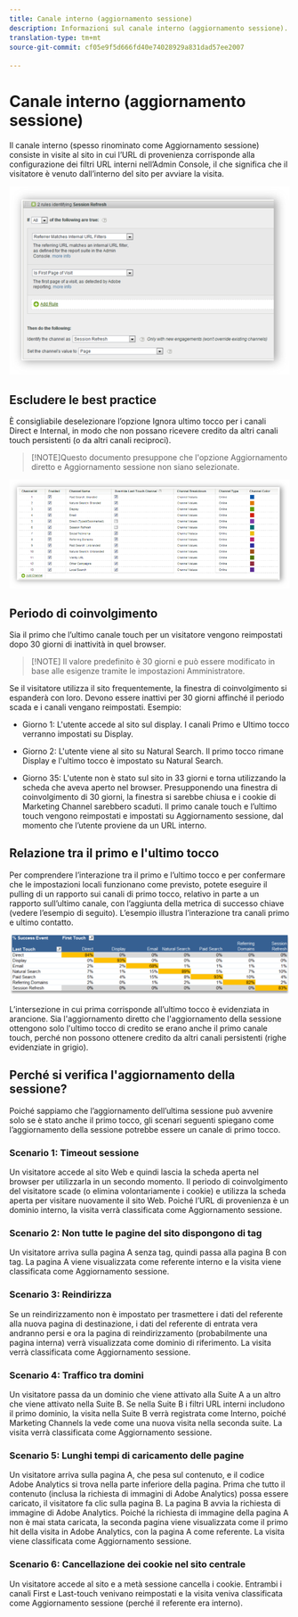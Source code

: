 ```yaml
---
title: Canale interno (aggiornamento sessione)
description: Informazioni sul canale interno (aggiornamento sessione).
translation-type: tm+mt
source-git-commit: cf05e9f5d666fd40e74028929a831dad57ee2007

---
```



# Canale interno (aggiornamento sessione)

Il canale interno (spesso rinominato come Aggiornamento sessione) consiste in visite al sito in cui l’URL di provenienza corrisponde alla configurazione dei filtri URL interni nell’Admin Console, il che significa che il visitatore è venuto dall’interno del sito per avviare la visita.

![](assets/int-channel1.png)

## Escludere le best practice

È consigliabile deselezionare l’opzione Ignora ultimo tocco per i canali Direct e Internal, in modo che non possano ricevere credito da altri canali touch persistenti (o da altri canali reciproci).

>[!NOTE]Questo documento presuppone che l'opzione Aggiornamento diretto e Aggiornamento sessione non siano selezionate.

![](assets/int-channel2.png)

## Periodo di coinvolgimento

Sia il primo che l’ultimo canale touch per un visitatore vengono reimpostati dopo 30 giorni di inattività in quel browser.

>[!NOTE] Il valore predefinito è 30 giorni e può essere modificato in base alle esigenze tramite le impostazioni Amministratore.

Se il visitatore utilizza il sito frequentemente, la finestra di coinvolgimento si espanderà con loro. Devono essere inattivi per 30 giorni affinché il periodo scada e i canali vengano reimpostati.
Esempio:

* Giorno 1: L'utente accede al sito sul display. I canali Primo e Ultimo tocco verranno impostati su Display.

* Giorno 2: L'utente viene al sito su Natural Search. Il primo tocco rimane Display e l'ultimo tocco è impostato su Natural Search.

* Giorno 35: L'utente non è stato sul sito in 33 giorni e torna utilizzando la scheda che aveva aperto nel browser. Presupponendo una finestra di coinvolgimento di 30 giorni, la finestra si sarebbe chiusa e i cookie di Marketing Channel sarebbero scaduti. Il primo canale touch e l’ultimo touch vengono reimpostati e impostati su Aggiornamento sessione, dal momento che l’utente proviene da un URL interno.

## Relazione tra il primo e l'ultimo tocco

Per comprendere l’interazione tra il primo e l’ultimo tocco e per confermare che le impostazioni locali funzionano come previsto, potete eseguire il pulling di un rapporto sui canali di primo tocco, relativo in parte a un rapporto sull’ultimo canale, con l’aggiunta della metrica di successo chiave (vedere l’esempio di seguito). L’esempio illustra l’interazione tra canali primo e ultimo contatto.

![](assets/int-channel3.png)

L’intersezione in cui prima corrisponde all’ultimo tocco è evidenziata in arancione. Sia l'aggiornamento diretto che l'aggiornamento della sessione ottengono solo l'ultimo tocco di credito se erano anche il primo canale touch, perché non possono ottenere credito da altri canali persistenti (righe evidenziate in grigio).

## Perché si verifica l'aggiornamento della sessione?

Poiché sappiamo che l’aggiornamento dell’ultima sessione può avvenire solo se è stato anche il primo tocco, gli scenari seguenti spiegano come l’aggiornamento della sessione potrebbe essere un canale di primo tocco.

### Scenario 1: Timeout sessione

Un visitatore accede al sito Web e quindi lascia la scheda aperta nel browser per utilizzarla in un secondo momento. Il periodo di coinvolgimento del visitatore scade (o elimina volontariamente i cookie) e utilizza la scheda aperta per visitare nuovamente il sito Web. Poiché l’URL di provenienza è un dominio interno, la visita verrà classificata come Aggiornamento sessione.

### Scenario 2: Non tutte le pagine del sito dispongono di tag

Un visitatore arriva sulla pagina A senza tag, quindi passa alla pagina B con tag. La pagina A viene visualizzata come referente interno e la visita viene classificata come Aggiornamento sessione.

### Scenario 3: Reindirizza

Se un reindirizzamento non è impostato per trasmettere i dati del referente alla nuova pagina di destinazione, i dati del referente di entrata vera andranno persi e ora la pagina di reindirizzamento (probabilmente una pagina interna) verrà visualizzata come dominio di riferimento. La visita verrà classificata come Aggiornamento sessione.

### Scenario 4: Traffico tra domini

Un visitatore passa da un dominio che viene attivato alla Suite A a un altro che viene attivato nella Suite B. Se nella Suite B i filtri URL interni includono il primo dominio, la visita nella Suite B verrà registrata come Interno, poiché Marketing Channels la vede come una nuova visita nella seconda suite. La visita verrà classificata come Aggiornamento sessione.

### Scenario 5: Lunghi tempi di caricamento delle pagine

Un visitatore arriva sulla pagina A, che pesa sul contenuto, e il codice Adobe Analytics si trova nella parte inferiore della pagina. Prima che tutto il contenuto (inclusa la richiesta di immagini di Adobe Analytics) possa essere caricato, il visitatore fa clic sulla pagina B. La pagina B avvia la richiesta di immagine di Adobe Analytics. Poiché la richiesta di immagine della pagina A non è mai stata caricata, la seconda pagina viene visualizzata come il primo hit della visita in Adobe Analytics, con la pagina A come referente. La visita viene classificata come Aggiornamento sessione.

### Scenario 6: Cancellazione dei cookie nel sito centrale

Un visitatore accede al sito e a metà sessione cancella i cookie. Entrambi i canali First e Last-touch venivano reimpostati e la visita veniva classificata come Aggiornamento sessione (perché il referente era interno).
